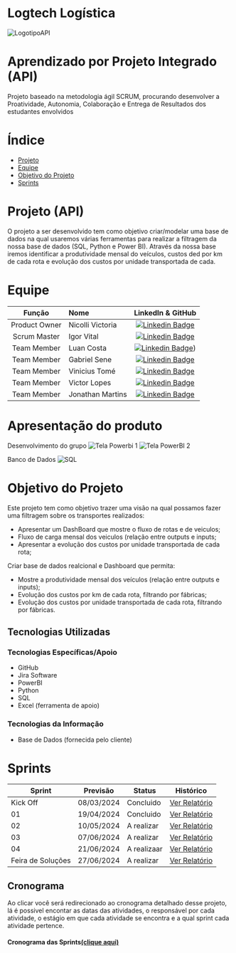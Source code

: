 # Logtech Logística




![LogotipoAPI](https://github.com/LuanCosta6/API3-LOG/assets/128298764/6992d0ad-d2b6-4f07-90c7-267ae231b629)

# Aprendizado por Projeto Integrado (API)

Projeto baseado na metodologia ágil SCRUM, procurando desenvolver a Proatividade, Autonomia, Colaboração e Entrega de Resultados dos estudantes envolvidos

# Índice

* [Projeto](#projeto-template)
* [Equipe](#equipe)
* [Objetivo do Projeto](#objetivo-do-projeto)
* [Sprints](#Sprints)



# Projeto (API) 
O projeto a ser desenvolvido tem como objetivo criar/modelar uma base de dados na qual usaremos várias ferramentas para realizar a filtragem da nossa base de dados (SQL, Python e Power BI).
Através da nossa base iremos identificar a produtividade mensal do veículos, custos ded por km de cada rota e evolução dos custos por unidade transportada de cada.

# Equipe
|    Função     | Nome                                  |                                                                                                                                                      LinkedIn & GitHub                                                                                                                                                      |
| :-----------: | :------------------------------------ | :-------------------------------------------------------------------------------------------------------------------------------------------------------------------------------------------------------------------------------------------------------------------------------------------------------------------------: |
| Product Owner  | Nicolli Victoria |      [![Linkedin Badge](https://img.shields.io/badge/Linkedin-blue?style=flat-square&logo=Linkedin&logoColor=white)]()       |
| Scrum Master  | Igor Vital |      [![Linkedin Badge](https://img.shields.io/badge/Linkedin-blue?style=flat-square&logo=Linkedin&logoColor=white)](-------------)      |
| Team Member   | Luan Costa              |         [![Linkedin Badge](https://img.shields.io/badge/Linkedin-blue?style=flat-square&logo=Linkedin&logoColor=white)](https://www.linkedin.com/in/luan-costa-62a24822b/))        |
|  Team Member  | Gabriel Sene                 |         [![Linkedin Badge](https://img.shields.io/badge/Linkedin-blue?style=flat-square&logo=Linkedin&logoColor=white)](https://www.linkedin.com/in/gabriel-sene-moreira-80b339232/)        |
|  Team Member  | Vinicius Tomé                 |   [![Linkedin Badge](https://img.shields.io/badge/Linkedin-blue?style=flat-square&logo=Linkedin&logoColor=white)](-------------------)   |
|  Team Member  | Victor Lopes       |           [![Linkedin Badge](https://img.shields.io/badge/Linkedin-blue?style=flat-square&logo=Linkedin&logoColor=white)](---------------------)          |
|  Team Member  | Jonathan Martins       |           [![Linkedin Badge](https://img.shields.io/badge/Linkedin-blue?style=flat-square&logo=Linkedin&logoColor=white)](----------------)          |

# Apresentação do produto
Desenvolvimento do grupo
![Tela Powerbi 1](https://github.com/LuanCosta6/API3-LOG/assets/128298764/4dedf3d9-acec-454b-a9da-738a5139a630)
![Tela PowerBI 2](https://github.com/LuanCosta6/API3-LOG/assets/128298764/d309c65e-6cb0-4ce5-9a4c-e1d46c25fea3)

Banco de Dados
![SQL](https://github.com/LuanCosta6/API3-LOG/assets/128298764/bc42e84f-43b8-49ae-a496-00bf54c887ca)

# Objetivo do Projeto
Este projeto tem como objetivo trazer uma visão na qual possamos fazer uma filtragem sobre os transportes realizados: 
* Apresentar um DashBoard que mostre o fluxo de rotas e de veiculos;
* Fluxo de carga mensal dos veiculos (relação entre outputs e inputs;
* Apresentar a evolução dos custos por unidade transportada de cada rota;

Criar base de dados realcional e Dashboard que permita:
* Mostre a produtividade mensal dos veículos (relação entre outputs e inputs)​;
* Evolução dos custos por km de cada rota, filtrando por fábricas​;
* Evolução dos custos por unidade transportada de cada rota, filtrando por fábricas​.


## Tecnologias Utilizadas

 ### Tecnologias Específicas/Apoio
 * GitHub
 * Jira Software
 * PowerBI
 * Python
 * SQL
 * Excel (ferramenta de apoio)
  
 ### Tecnologias da Informação
 * Base de Dados (fornecida pelo cliente)

# Sprints

Sprint | Previsão | Status| Histórico|
|------|--------|------|--------|
|Kick Off | 08/03/2024 | Concluido| [Ver Relatório](https://github.com/LuanCosta6/API3-LOG/files/15046097/Relatorio.Sprint.1.API.3.docx) | 
|01 | 19/04/2024 | Concluido| [Ver Relatório](https://github.com/LuanCosta6/API3-LOG/files/15046097/Relatorio.Sprint.1.API.3.docx) | 
|02 | 10/05/2024 | A realizar| [Ver Relatório](https://github.com/LuanCosta6/API3-LOG/files/15273080/Relatorio.LogTech.docx) | 
|03 | 07/06/2024 | A realizar| [Ver Relatório](https://github.com/LuanCosta6/API/files/13273408/Relatorio.2.SPRINT.docx) | 
|04 | 21/06/2024 | A realizaar| [Ver Relatório](https://github.com/LuanCosta6/API/files/13273408/Relatorio.2.SPRINT.docx) | 
|Feira de Soluções | 27/06/2024 | A realizar| [Ver Relatório](https://github.com/LuanCosta6/API/files/13273408/Relatorio.2.SPRINT.docx) | 
## Cronograma
Ao clicar você será redirecionado ao cronograma detalhado desse projeto, lá é possivel encontar as datas das atividades, o responsável por cada atividade, o estágio em que cada atividade se encontra e a qual sprint cada atividade pertence.

#### Cronograma das Sprints[(clique aqui)](https://luan-silva-costa.atlassian.net/jira/software/projects/PROJ/boards/3/backlog)

